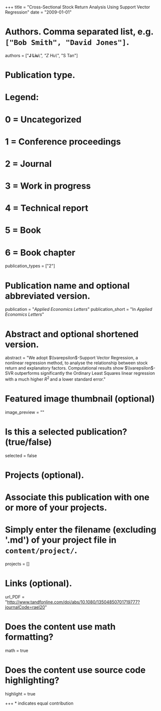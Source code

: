 +++
title = "Cross-Sectional Stock Return Analysis Using Support Vector Regression"
date = "2009-01-01"

# Authors. Comma separated list, e.g. `["Bob Smith", "David Jones"]`.
authors = ["__J Liu__\\*", "Z Hu\\*", "S Tan"]

# Publication type.
# Legend:
# 0 = Uncategorized
# 1 = Conference proceedings
# 2 = Journal
# 3 = Work in progress
# 4 = Technical report
# 5 = Book
# 6 = Book chapter
publication_types = ["2"]

# Publication name and optional abbreviated version.
publication = "*Applied Economics Letters*"
publication_short = "In *Applied Economics Letters*"

# Abstract and optional shortened version.
abstract = "We adopt $\\varepsilon$-Support Vector Regression, a nonlinear regression method, to analyse the relationship between stock return and explanatory factors. Computational results show $\\varepsilon$-SVR outperforms significantly the Ordinary Least Squares linear regression with a much higher $R^2$ and a lower standard error."

# Featured image thumbnail (optional)
image_preview = ""

# Is this a selected publication? (true/false)
selected = false

# Projects (optional).
#   Associate this publication with one or more of your projects.
#   Simply enter the filename (excluding '.md') of your project file in `content/project/`.
projects = []

# Links (optional).
url_PDF = "http://www.tandfonline.com/doi/abs/10.1080/13504850701719777?journalCode=rael20"

# Does the content use math formatting?
math = true

# Does the content use source code highlighting?
highlight = true

+++
\* indicates equal contribution

